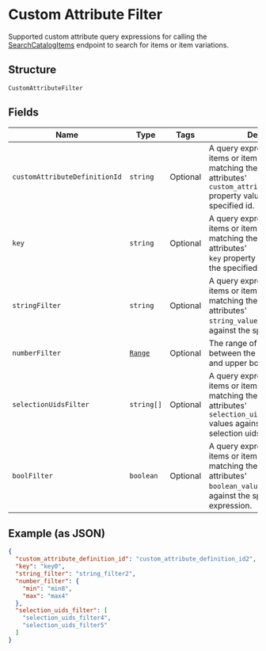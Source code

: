 
# Custom Attribute Filter

Supported custom attribute query expressions for calling the
[SearchCatalogItems](/doc/api/catalog.md#search-catalog-items)
endpoint to search for items or item variations.

## Structure

`CustomAttributeFilter`

## Fields

| Name | Type | Tags | Description |
|  --- | --- | --- | --- |
| `customAttributeDefinitionId` | `string` | Optional | A query expression to filter items or item variations by matching their custom attributes'<br>`custom_attribute_definition_id`<br>property value against the the specified id. |
| `key` | `string` | Optional | A query expression to filter items or item variations by matching their custom attributes'<br>`key` property value against<br>the specified key. |
| `stringFilter` | `string` | Optional | A query expression to filter items or item variations by matching their custom attributes'<br>`string_value`  property value<br>against the specified text. |
| `numberFilter` | [`Range`](/doc/models/range.md) | Optional | The range of a number value between the specified lower and upper bounds. |
| `selectionUidsFilter` | `string[]` | Optional | A query expression to filter items or item variations by matching  their custom attributes'<br>`selection_uid_values`<br>values against the specified selection uids. |
| `boolFilter` | `boolean` | Optional | A query expression to filter items or item variations by matching their custom attributes'<br>`boolean_value` property values<br>against the specified Boolean expression. |

## Example (as JSON)

```json
{
  "custom_attribute_definition_id": "custom_attribute_definition_id2",
  "key": "key0",
  "string_filter": "string_filter2",
  "number_filter": {
    "min": "min8",
    "max": "max4"
  },
  "selection_uids_filter": [
    "selection_uids_filter4",
    "selection_uids_filter5"
  ]
}
```

